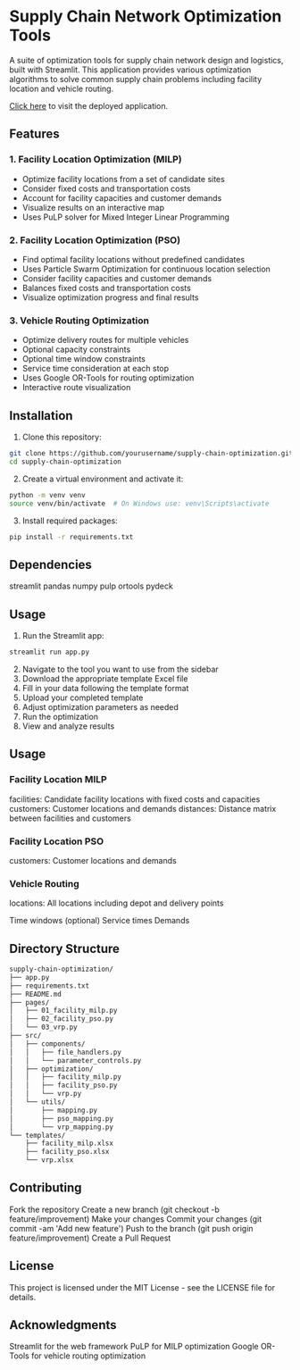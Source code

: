 # Supply Chain Network Optimization Tools

A suite of optimization tools for supply chain network design and logistics, built with Streamlit. This application provides various optimization algorithms to solve common supply chain problems including facility location and vehicle routing.

[Click here](https://optimizationtools.streamlit.app/) to visit the deployed application.

## Features

### 1. Facility Location Optimization (MILP)
- Optimize facility locations from a set of candidate sites
- Consider fixed costs and transportation costs
- Account for facility capacities and customer demands
- Visualize results on an interactive map
- Uses PuLP solver for Mixed Integer Linear Programming

### 2. Facility Location Optimization (PSO)
- Find optimal facility locations without predefined candidates
- Uses Particle Swarm Optimization for continuous location selection
- Consider facility capacities and customer demands
- Balances fixed costs and transportation costs
- Visualize optimization progress and final results

### 3. Vehicle Routing Optimization
- Optimize delivery routes for multiple vehicles
- Optional capacity constraints
- Optional time window constraints
- Service time consideration at each stop
- Uses Google OR-Tools for routing optimization
- Interactive route visualization

## Installation

1. Clone this repository:
```bash
git clone https://github.com/yourusername/supply-chain-optimization.git
cd supply-chain-optimization
```

2. Create a virtual environment and activate it:
```bash
python -m venv venv
source venv/bin/activate  # On Windows use: venv\Scripts\activate
```
3. Install required packages:
```bash
pip install -r requirements.txt
```
## Dependencies

streamlit
pandas
numpy
pulp
ortools
pydeck

## Usage
1. Run the Streamlit app:
```bash
streamlit run app.py
```
2. Navigate to the tool you want to use from the sidebar
3. Download the appropriate template Excel file
4. Fill in your data following the template format
5. Upload your completed template
6. Adjust optimization parameters as needed
7. Run the optimization
8. View and analyze results

## Usage
### Facility Location MILP

facilities: Candidate facility locations with fixed costs and capacities
customers: Customer locations and demands
distances: Distance matrix between facilities and customers

### Facility Location PSO

customers: Customer locations and demands

### Vehicle Routing

locations: All locations including depot and delivery points

Time windows (optional)
Service times
Demands

## Directory Structure
```bash
supply-chain-optimization/
├── app.py
├── requirements.txt
├── README.md
├── pages/
│   ├── 01_facility_milp.py
│   ├── 02_facility_pso.py
│   └── 03_vrp.py
├── src/
│   ├── components/
│   │   ├── file_handlers.py
│   │   └── parameter_controls.py
│   ├── optimization/
│   │   ├── facility_milp.py
│   │   ├── facility_pso.py
│   │   └── vrp.py
│   └── utils/
│       ├── mapping.py
│       ├── pso_mapping.py
│       └── vrp_mapping.py
└── templates/
    ├── facility_milp.xlsx
    ├── facility_pso.xlsx
    └── vrp.xlsx
```
## Contributing
Fork the repository
Create a new branch (git checkout -b feature/improvement)
Make your changes
Commit your changes (git commit -am 'Add new feature')
Push to the branch (git push origin feature/improvement)
Create a Pull Request

## License
This project is licensed under the MIT License - see the LICENSE file for details.

## Acknowledgments
Streamlit for the web framework
PuLP for MILP optimization
Google OR-Tools for vehicle routing optimization
